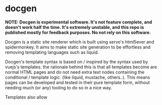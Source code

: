 # docgen

**NOTE: Docgen is experimental software. It's not feature complete, and doesn't work half the time. It's extremely unstable, and this repo is published mostly for feedback purposes. No not rely on this software.**

Docgen is a static site renderer which is built using servo's html5ever and spidermonkey. It aims to make static site generation to be effortless and removing templating languages such as liquid.

Docgen's template syntax is based on / inspired by the syntax used by vuejs's templates. the rationale behind this is that all templates become are normal HTML pages and do not need extra text nodes containing the conditional / template logic. (like liquid, mustache, others..). This means pages can be developed and tested in their pure template form, without needing much (or any) tooling to do so in a nice way.

Templates also allow <script> tags to be run (At compile time) with the `static` attribute set.

Please note that the generation does **NOT** currently expose the normal javascript dom api, such as `document.createElement`, etc. It is an empty javascript context only used for templating. If this feature would be useful to you, file an issue with use cases / info.

## Feature Roadmap
these are features I'd like to have initially, in no particular order.
- [x] add html parser
- [x] add js engine
- [x] conditional logic with `x-if` (tentative name)
- [x] attribute variable expansion (`:href="link.title"` with `link = { title: 'HI' }` -> `href="HI"`)
- [x] layout includes via `layout` js variable and `x-content-slot` attribute.
- [x] iteration logic with `x-each` (tentative name) **Experimentally Implemented**
- [ ] conditional css class generation (similar to vuejs's :class attribute).
- [ ] html partials via `<template src="" />` tag.
- [ ] way to extract the contents of a div to replace it. Potentially called `x-extract`
- [ ] json/yaml/etc data file loading for configuration / data.
- [ ] markdown support with front-matter data + rendering (similar to jekyll)
- [ ] page-fork rendering: instead of iterating a page via `x-each`, render multiple copies of a page with different elements. To be used for dynamic tagging.
- [ ] helper application to call the main `docgen` binary for site generation. This is the template engine, from which the actual site generator will discover supported template pages and render them for upload.

## Building from source
```bash
brew install yasm
set AUTOCONF="$(which autoconf)"
cargo build
```

## Runing example
```bash
cargo run -- -i examples/demo.html
```

## Process
1. render the page to html if it's markdown.
2. render using the main `docgen` process, in a top-down manner.
  - evaluate any `script static` tags.
  - replace all template variables

## Template Examples
At the moment, docgen only produces processes html templates. This will change in the future, with options for markdown, etc.

### Source Template
```html
<html>
<head>
  <script static>
  let links = [{
    href: 'https://google.com',
    title: 'google'
  }, {
    href: 'https://apple.com',
    title: 'apple'
  },{
    href: 'https://amazon.com',
    title: 'amazon'
  }]
  </script>
</head>
<body>
  <ul>
    <li x-each="links" x-as="link">
      <a :href="link.href">{{link.title}}</a>
    </li>
  </ul>
</body>
</html>
```

### Result Output
```html
<html>
<head>
</head>
<body>
  <ul>
    <li>
      <a href="https://google.com">google</a>
    </li><li>
      <a href="https://apple.com">apple</a>
    </li><li>
      <a href="https://amazon.com">amazon</a>
    </li>
  </ul>
</body>
</html>
```

## Converting from liquid
### If statements
```html
{% if variable_name %}
<span>Hello, World!</span>
{% endif %}
```

```html
<span x-if="variable_name">Hello, World</span>
```

### Attribute bindings
```html
<span class="{{className}}">Test</span>
```

Note: the `:class` binding *may* be updated in the future to allow a dictionary, which in turn renders to a space-separated class string based on all the keys that have truthy values.
```html
<span :class="className">Test</span>
```


### For loops
note: for loops are not feature complete. All for loops currently bind to `item` and the syntax is likely to change.
```html
<ul>
{% for item in items %}
  <li>
    <a href="{{item.url}}">{{item.title}}</a>
  </li>
{% endfor %}
</ul>
```

```html
<ul>
  <li x-for="items" x-as="item">
    <a :href="item.url">{{item.title}}</a>
  </li>
</ul>
```
